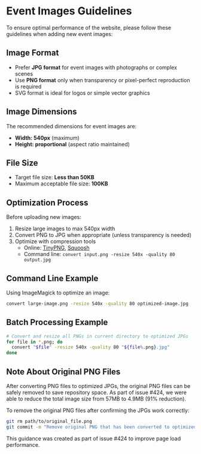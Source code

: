 # Event Images Guidelines

To ensure optimal performance of the website, please follow these guidelines when adding new event images:

## Image Format

- Prefer **JPG format** for event images with photographs or complex scenes
- Use **PNG format** only when transparency or pixel-perfect reproduction is required
- SVG format is ideal for logos or simple vector graphics

## Image Dimensions

The recommended dimensions for event images are:
- **Width: 540px** (maximum)
- **Height: proportional** (aspect ratio maintained)

## File Size

- Target file size: **Less than 50KB**
- Maximum acceptable file size: **100KB**

## Optimization Process

Before uploading new images:

1. Resize large images to max 540px width
2. Convert PNG to JPG when appropriate (unless transparency is needed)
3. Optimize with compression tools
   - Online: [TinyPNG](https://tinypng.com/), [Squoosh](https://squoosh.app/)
   - Command line: `convert input.png -resize 540x -quality 80 output.jpg`

## Command Line Example

Using ImageMagick to optimize an image:

```bash
convert large-image.png -resize 540x -quality 80 optimized-image.jpg
```

## Batch Processing Example

```bash
# Convert and resize all PNGs in current directory to optimized JPGs
for file in *.png; do
  convert "$file" -resize 540x -quality 80 "${file%.png}.jpg"
done
```

## Note About Original PNG Files

After converting PNG files to optimized JPGs, the original PNG files can be safely removed to save repository space. As part of issue #424, we were able to reduce the total image size from 57MB to 4.9MB (91% reduction).

To remove the original PNG files after confirming the JPGs work correctly:

```bash
git rm path/to/original_file.png
git commit -m "Remove original PNG that has been converted to optimized JPG"
```

This guidance was created as part of issue #424 to improve page load performance.